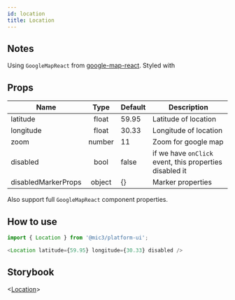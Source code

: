 ```yaml
---
id: location
title: Location
---
```


## Notes

Using `GoogleMapReact` from [google-map-react](https://github.com/google-map-react/google-map-react). Styled with

## Props

Name                |  Type  | Default | Description
------------------- | :----: | ------- | -------------------------------------------------------
latitude            | float  | 59.95   | Latitude of location
longitude           | float  | 30.33   | Longitude of location
zoom                | number | 11      | Zoom for google map
disabled            |  bool  | false   | if we have `onClick` event, this properties disabled it
disabledMarkerProps | object | {}      | Marker properties

Also support full `GoogleMapReact` component properties.

## How to use

```javascript
import { Location } from '@mic3/platform-ui';

<Location latitude={59.95} longitude={30.33} disabled />
```

## Storybook

<[Location](/platform-ui/redirect?/storybook/index.html?path=/story/components-location--location)>
